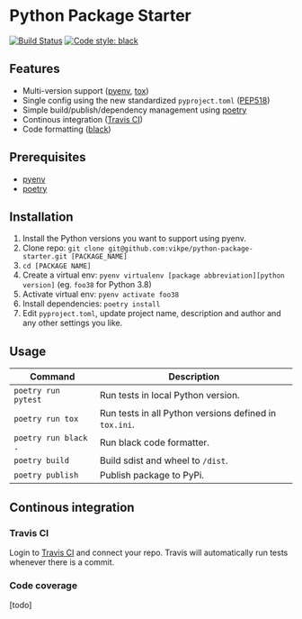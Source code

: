 # Python Package Starter
[![Build Status](https://travis-ci.org/vikpe/python-package-starter.svg?branch=master)](https://travis-ci.org/vikpe/python-package-starter) [![Code style: black](https://img.shields.io/badge/code%20style-black-000000.svg)](https://github.com/psf/black)

## Features
* Multi-version support ([pyenv](https://github.com/pyenv/pyenv), [tox](https://github.com/tox-dev/tox/))
* Single config using the new standardized `pyproject.toml` ([PEP518](https://www.python.org/dev/peps/pep-0518/))
* Simple build/publish/dependency management using [poetry](https://github.com/sdispater/poetry)
* Continous integration ([Travis CI](https://travis-ci.org/))
* Code formatting ([black](https://github.com/psf/black))

## Prerequisites
* [pyenv](https://github.com/pyenv/pyenv)
* [poetry](https://github.com/sdispater/poetry)

## Installation
1. Install the Python versions you want to support using pyenv.
2. Clone repo: `git clone git@github.com:vikpe/python-package-starter.git [PACKAGE_NAME]` 
3. `cd [PACKAGE NAME]`
4. Create a virtual env: `pyenv virtualenv [package abbreviation][python version]` (eg. `foo38` for Python 3.8)
5. Activate virtual env: `pyenv activate foo38`
6. Install dependencies: `poetry install`
7. Edit `pyproject.toml`, update project name, description and author and any other settings you like.

## Usage

Command | Description
--- | ---
`poetry run pytest` | Run tests in local Python version.
`poetry run tox` | Run tests in all Python versions defined in `tox.ini`.
`poetry run black .` | Run black code formatter.
`poetry build` | Build sdist and wheel to `/dist`.
`poetry publish` | Publish package to PyPi.

## Continous integration

### Travis CI
Login to [Travis CI](https://travis-ci.org/) and connect your repo. Travis will automatically run tests whenever there is a commit.

### Code coverage
[todo]
